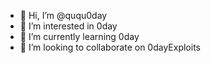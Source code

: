 - 👋 Hi, I’m @ququ0day
- 👀 I’m interested in 0day
- 🌱 I’m currently learning 0day
- 💞️ I’m looking to collaborate on 0dayExploits



